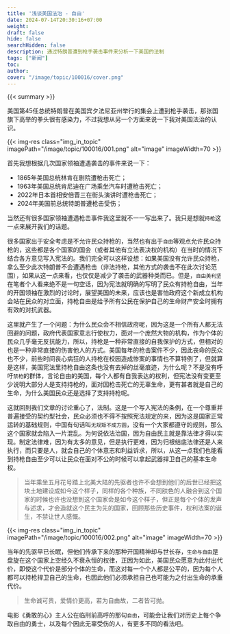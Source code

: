 ```yaml
---
title: '浅谈美国法治 - 自由'
date: 2024-07-14T20:30:16+07:00
weight: 
draft: false
hide: false
searchHidden: false
description: 通过特朗普遭到枪手袭击事件来分析一下美国的法制
tags: ["新闻"]
toc: 
author:
cover: "/image/topic/100016/cover.png"
---
```


{{< summary >}}


美国第45任总统特朗普在美国宾夕法尼亚州举行的集会上遭到枪手袭击，那张国旗下高举的拳头很有感染力，不过我想从另一个方面来说一下我对美国法治的认识。

{{< img-res class="img_in_topic" imagePath="/image/topic/100016/001.png" alt="image" imageWidth=70 >}}


首先我想根据几次国家领袖遭遇袭击的事件来说一下：

 - 1865年美国总统林肯在剧院遭枪击死亡；
 - 1963年美国总统肯尼迪在广场乘坐汽车时遭枪击死亡；
 - 2022年日本首相安倍晋三在街头演讲时遭枪击死亡；
 - 2024年美国前总统特朗普遭枪击受伤；
  
当然还有很多国家领袖遭遇枪击事件我这里就不一一写出来了。我只是想就`持枪`这一点来展开我们的话题。

很多国家出于安全考虑是不允许民众持枪的，当然也有出于`自由`等观点允许民众持枪的，这些都是各个国家的国会（或者其他有立法表决权的机构）在当时的情况下结合各方意见写入宪法的。我们完全可以这样设想：如果美国没有允许民众持枪，拿么至少此次特朗普不会遭遇枪击（非法持枪，其他方式的袭击不在此次讨论范围），如果从这一点来看，也仅仅是减少了袭击的武器种类而已。但是，`自由美利坚`在笔者个人看来绝不是一句空话，因为宪法就明确的写明了民众有持枪自由，当年的开国领袖在激烈的讨论时，展望美国的未来，应该也是害怕政府这个新成立机构会站在民众的对立面，持枪自由是给予所有公民在保护自己的生命财产安全时拥有有效的对抗武器。

这里就产生了一个问题：为什么民众会不相信政府呢，因为这是一个所有人都无法回避的问题，政府代表国家意志行使权力，面对一个庞然大物的机构，作为个体的民众几乎毫无反抗能力，所以，持枪是一种非常直接的自我保护的方式，但相对的也是一种非常直接的伤害他人的方式。美国每年的枪击案件不少，因此丧命的民众也不少，前些时间丧心病狂的人持枪在校园造成惨案的事情也不算特例了，但就算是这样，美国宪法里持枪自由这条也没有去掉的丝毫痕迹，为什么呢？不是没有呼吁`禁枪`的群体，言论自由的美国，每个人都有自我表达的权利，但宪法没有变更至少说明大部分人是支持持枪的，面对因枪击死亡的无辜生命，更有甚者就是自己的生命，为什么美国民众还是选择了支持持枪呢。

这就回到我们文章的讨论重心了，法制。这是一个写入宪法的条例，在一个尊重并普遍接受的契约型社会，民众必须也不得不按照宪法规定的来，因为这是国家正常运转的基础规则，中国有句话叫`无规矩不成方圆`，没有一个大家都遵守的规则，那么这个国家就会陷入一片混乱。为何说依法治国，因为自由民主就是靠法律才得以实现。制定法律难，因为有太多的意见，但是执行更难，因为归根结底法律还是人来执行，而只要是人，就会自己的个体意志和利益诉求，所以，从这一点我们也能看到持枪自由至少可以让民众在面对不公的时候可以拿起武器捍卫自己的基本生命权。

> 当年乘坐五月花号踏上北美大陆的先驱者也许不会想到他们的后世已经把这块土地建设成如今这个样子，同样的各个种族，不同肤色的人融合到这个国家的时候也许也没想到这个国家会是如今这个样子，但正是每个个体的发声与述求，才会造就这个民主为先的国家，回顾那些历史事件，权利法案的诞生，不禁让世人感慨。

{{< img-res class="img_in_topic" imagePath="/image/topic/100016/002.png" alt="image" imageWidth=70 >}}

当年的先驱早已长眠，但他们传承下来的那种开国精神却与世长存，`生命与自由`是盘旋在这个国家上空经久不衰永恒的权律，正因为如此，美国民众愿意为此付出代价，即使这个代价是部分个体的生命，而这对每一个个人都是公平的，因为每个人都可以持枪捍卫自己的生命，也因此他们必须承担自己也可能为之付出生命的承重代价。

> 生命诚可贵，爱情价更高，若为自由故，二者皆可抛。

电影《勇敢的心》主人公在临刑前高呼的那句`自由`，可能会让我们对历史上每个争取自由的勇士，以及每个因此无辜受伤的人，有更多不同的看法吧。
